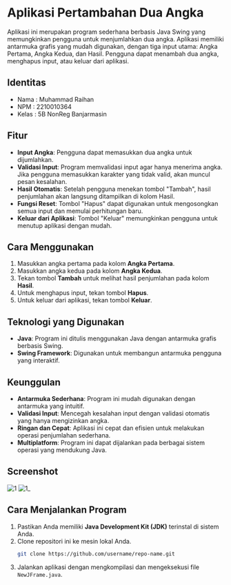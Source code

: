 # Aplikasi Pertambahan Dua Angka

Aplikasi ini merupakan program sederhana berbasis Java Swing yang memungkinkan pengguna untuk menjumlahkan dua angka. Aplikasi memiliki antarmuka grafis yang mudah digunakan, dengan tiga input utama: Angka Pertama, Angka Kedua, dan Hasil. Pengguna dapat menambah dua angka, menghapus input, atau keluar dari aplikasi.

## Identitas
- Nama  : Muhammad Raihan
- NPM   : 2210010364
- Kelas : 5B NonReg Banjarmasin

## Fitur
- **Input Angka**: Pengguna dapat memasukkan dua angka untuk dijumlahkan.
- **Validasi Input**: Program memvalidasi input agar hanya menerima angka. Jika pengguna memasukkan karakter yang tidak valid, akan muncul pesan kesalahan.
- **Hasil Otomatis**: Setelah pengguna menekan tombol "Tambah", hasil penjumlahan akan langsung ditampilkan di kolom Hasil.
- **Fungsi Reset**: Tombol "Hapus" dapat digunakan untuk mengosongkan semua input dan memulai perhitungan baru.
- **Keluar dari Aplikasi**: Tombol "Keluar" memungkinkan pengguna untuk menutup aplikasi dengan mudah.

## Cara Menggunakan
1. Masukkan angka pertama pada kolom **Angka Pertama**.
2. Masukkan angka kedua pada kolom **Angka Kedua**.
3. Tekan tombol **Tambah** untuk melihat hasil penjumlahan pada kolom **Hasil**.
4. Untuk menghapus input, tekan tombol **Hapus**.
5. Untuk keluar dari aplikasi, tekan tombol **Keluar**.

## Teknologi yang Digunakan
- **Java**: Program ini ditulis menggunakan Java dengan antarmuka grafis berbasis Swing.
- **Swing Framework**: Digunakan untuk membangun antarmuka pengguna yang interaktif.

## Keunggulan
- **Antarmuka Sederhana**: Program ini mudah digunakan dengan antarmuka yang intuitif.
- **Validasi Input**: Mencegah kesalahan input dengan validasi otomatis yang hanya mengizinkan angka.
- **Ringan dan Cepat**: Aplikasi ini cepat dan efisien untuk melakukan operasi penjumlahan sederhana.
- **Multiplatform**: Program ini dapat dijalankan pada berbagai sistem operasi yang mendukung Java.

## Screenshot
![1](https://github.com/user-attachments/assets/90e46e66-0bbd-4eb1-9ed6-f5bee86939e0)
![1_](https://github.com/user-attachments/assets/cf550a04-d678-4047-9f90-d31b8803b9d5)


## Cara Menjalankan Program
1. Pastikan Anda memiliki **Java Development Kit (JDK)** terinstal di sistem Anda.
2. Clone repositori ini ke mesin lokal Anda.
   ```bash
   git clone https://github.com/username/repo-name.git
3. Jalankan aplikasi dengan mengkompilasi dan mengeksekusi file `NewJFrame.java`.
